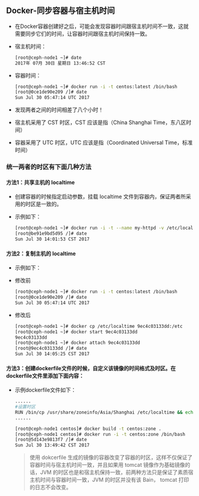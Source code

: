 ## Docker-同步容器与宿主机时间

- 在Docker容器创建好之后，可能会发现容器时间跟宿主机时间不一致，这就需要同步它们的时间，让容器时间跟宿主机时间保持一致。

- 宿主机时间：
  
  ```bash
  [root@ceph-node1 ~]# date
  2017年 07月 30日 星期日 13:46:52 CST
  ```
- 容器时间：
  
  ```bash
  [root@ceph-node1 ~]# docker run -i -t centos:latest /bin/bash
  [root@0ce1de90e209 /]# date
  Sun Jul 30 05:47:14 UTC 2017
  ```
- 发现两者之间的时间相差了八个小时！
- 宿主机采用了 CST 时区，CST 应该是指（China Shanghai Time，东八区时间）
- 容器采用了 UTC 时区，UTC 应该是指（Coordinated Universal Time，标准时间）

### 统一两者的时区有下面几种方法

#### 方法1：共享主机的 localtime
- 创建容器的时候指定启动参数，挂载 localtime 文件到容器内，保证两者所采用的时区是一致的。
- 示例如下：
  
  ```bash
  [root@ceph-node1 ~]# docker run -i -t --name my-httpd -v /etc/localtime:/etc/localtime:ro centos:httpd /bin/bash
  [root@be91e9bd5d95 /]# date
  Sun Jul 30 14:01:53 CST 2017
  ```
#### 方法2：复制主机的 localtime
- 示例如下：
- 修改前
  
  ```bash
  [root@ceph-node1 ~]# docker run -i -t centos:latest /bin/bash
  [root@0ce1de90e209 /]# date
  Sun Jul 30 05:47:14 UTC 2017
  ```
- 修改后
  
  ```bash
  [root@ceph-node1 ~]# docker cp /etc/localtime 9ec4c03133dd:/etc
  [root@ceph-node1 ~]# docker start 9ec4c03133dd
  9ec4c03133dd
  [root@ceph-node1 ~]# docker attach 9ec4c03133dd
  [root@9ec4c03133dd /]# date
  Sun Jul 30 14:05:25 CST 2017
  ```

#### 方法3：创建dockerfile文件的时候，自定义该镜像的时间格式及时区。在dockerfile文件里添加下面内容：
- 示例dockerfile文件如下：
  
  ```bash
  ......
  #设置时区
  RUN /bin/cp /usr/share/zoneinfo/Asia/Shanghai /etc/localtime && echo 'Asia/Shanghai' >/etc/timezone
  ......
  ```
  
  ```bash
  [root@ceph-node1 centos]# docker build -t centos:zone .
  [root@ceph-node1 centos]# docker run -i -t centos:zone /bin/bash
  [root@5d143e9813f7 /]# date
  Sun Jul 30 13:49:42 CST 2017
  ```
  > 使用 dokcerfile 生成的镜像的容器改变了容器的时区，这样不仅保证了容器时间与宿主机时间一致，并且如果用 tomcat 镜像作为基础镜像的话，JVM 的时区也是和宿主机保持一致，前两种方法只是保证了素质宿主机时间与容器时间一致，JVM 的时区并没有该 Bain， tomcat 打印的日志不会改变。




